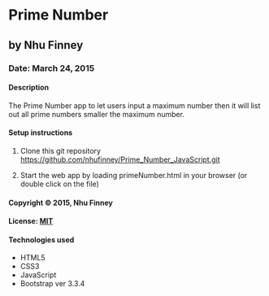 # Prime Number
## by Nhu Finney
### Date: March 24, 2015
#### Description
The Prime Number app to let users input a maximum number then it will list out all prime numbers smaller the maximum number.

#### Setup instructions
1. Clone this git repository https://github.com/nhufinney/Prime_Number_JavaScript.git

2. Start the web app by loading primeNumber.html in your browser (or double click on the file)


#### Copyright © 2015, Nhu Finney

#### License: [MIT](https://github.com/twbs/bootstrap/blob/master/LICENSE)  

#### Technologies used

- HTML5
- CSS3
- JavaScript
- Bootstrap ver 3.3.4
